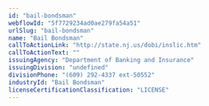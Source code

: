 ```yaml
---
id: "bail-bondsman"
webflowId: "5f7729234ad0ae279fa54a51"
urlSlug: "bail-bondsman"
name: "Bail Bondsman"
callToActionLink: "http://state.nj.us/dobi/inslic.htm"
callToActionText: ""
issuingAgency: "Department of Banking and Insurance"
issuingDivision: "undefined"
divisionPhone: "(609) 292-4337 ext-50552"
industryId: "Bail Bondsman"
licenseCertificationClassification: "LICENSE"
---
```

